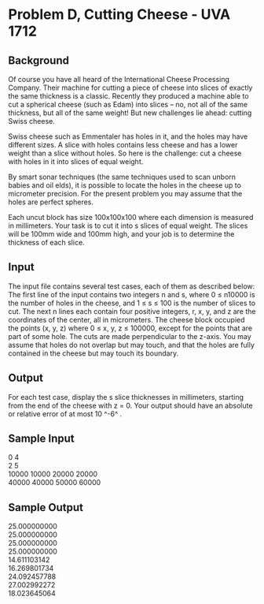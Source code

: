 # Problem D, Cutting Cheese - UVA 1712

## Background

Of course you have all heard of the International Cheese Processing Company. Their machine for cutting a piece of cheese into slices of exactly the same thickness is a classic. Recently they produced a machine able to cut a spherical cheese (such as Edam) into slices – no, not all of the same thickness, but all of the same weight! But new challenges lie ahead: cutting Swiss cheese.

Swiss cheese such as Emmentaler has holes in it, and the holes may have different sizes. A slice with holes contains less cheese and has a lower weight than a slice without holes. So here is the challenge: cut a cheese with holes in it into slices of equal weight.

By smart sonar techniques (the same techniques used to scan unborn babies and oil elds), it is possible to locate the holes in the cheese up to micrometer precision. For the present problem you may assume that the holes are perfect spheres.

Each uncut block has size 100x100x100 where each dimension is measured in millimeters. Your task is to cut it into s slices of equal weight. The slices will be 100mm wide and 100mm high, and your job is to determine the thickness of each slice.

## Input

The input file contains several test cases, each of them as described below: The first line of the input contains two integers n and s, where 0 ≤ n10000 is the number of holes in the cheese, and 1 ≤ s ≤ 100 is the number of slices to cut. The next n lines each contain four positive integers, r, x, y, and z are the coordinates of the center, all in micrometers. The cheese block occupied the points (x, y, z) where 0 ≤ x, y, z ≤ 100000, except for the points that are part of some hole. The cuts are made perpendicular to the z-axis. You may assume that holes do not overlap but may touch, and that the holes are fully contained in the cheese but may touch its boundary.

## Output

For each test case, display the s slice thicknesses in millimeters, starting from the end of the cheese with z = 0. Your output should have an absolute or relative error of at most 10 ^-6^ .

## Sample Input

0 4  
2 5  
10000 10000 20000 20000  
40000 40000 50000 60000  

## Sample Output

25.000000000  
25.000000000  
25.000000000  
25.000000000  
14.611103142  
16.269801734  
24.092457788  
27.002992272  
18.023645064  
